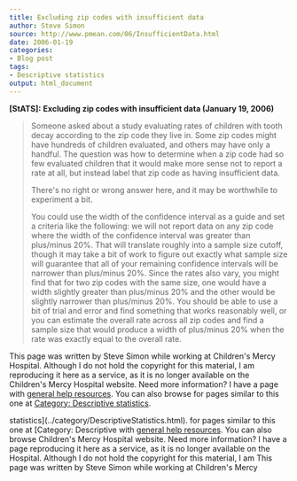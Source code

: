 ```yaml
---
title: Excluding zip codes with insufficient data
author: Steve Simon
source: http://www.pmean.com/06/InsufficientData.html
date: 2006-01-19
categories:
- Blog post
tags:
- Descriptive statistics
output: html_document
---
```

**[StATS]:** **Excluding zip codes with insufficient
data (January 19, 2006)**

> Someone asked about a study evaluating rates of children with tooth
> decay according to the zip code they live in. Some zip codes might
> have hundreds of children evaluated, and others may have only a
> handful. The question was how to determine when a zip code had so few
> evaluated children that it would make more sense not to report a rate
> at all, but instead label that zip code as having insufficient data.
>
> There\'s no right or wrong answer here, and it may be worthwhile to
> experiment a bit.
>
> You could use the width of the confidence interval as a guide and set
> a criteria like the following: we will not report data on any zip code
> where the width of the confidence interval was greater than plus/minus
> 20%. That will translate roughly into a sample size cutoff, though it
> may take a bit of work to figure out exactly what sample size will
> guarantee that all of your remaining confidence intervals will be
> narrower than plus/minus 20%. Since the rates also vary, you might
> find that for two zip codes with the same size, one would have a width
> slightly greater than plus/minus 20% and the other would be slightly
> narrower than plus/minus 20%. You should be able to use a bit of trial
> and error and find something that works reasonably well, or you can
> estimate the overall rate across all zip codes and find a sample size
> that would produce a width of plus/minus 20% when the rate was exactly
> equal to the overall rate.

This page was written by Steve Simon while working at Children\'s Mercy
Hospital. Although I do not hold the copyright for this material, I am
reproducing it here as a service, as it is no longer available on the
Children\'s Mercy Hospital website. Need more information? I have a page
with [general help resources](../GeneralHelp.html). You can also browse
for pages similar to this one at [Category: Descriptive
statistics](../category/DescriptiveStatistics.html).
<!---More--->
statistics](../category/DescriptiveStatistics.html).
for pages similar to this one at [Category: Descriptive
with [general help resources](../GeneralHelp.html). You can also browse
Children\'s Mercy Hospital website. Need more information? I have a page
reproducing it here as a service, as it is no longer available on the
Hospital. Although I do not hold the copyright for this material, I am
This page was written by Steve Simon while working at Children\'s Mercy

<!---Do not use
**[StATS]:** **Excluding zip codes with insufficient
This page was written by Steve Simon while working at Children\'s Mercy
Hospital. Although I do not hold the copyright for this material, I am
reproducing it here as a service, as it is no longer available on the
Children\'s Mercy Hospital website. Need more information? I have a page
with [general help resources](../GeneralHelp.html). You can also browse
for pages similar to this one at [Category: Descriptive
statistics](../category/DescriptiveStatistics.html).
--->

